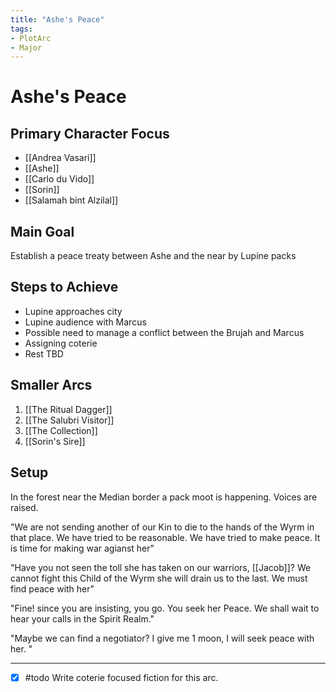 ```yaml
---
title: "Ashe's Peace"
tags:
- PlotArc
- Major
---
```


# Ashe's Peace
## Primary Character Focus
- [[Andrea Vasari]]
- [[Ashe]]
- [[Carlo du Vido]]
- [[Sorin]]
- [[Salamah bint Alzilal]]

## Main Goal
Establish a peace treaty between Ashe and the near by Lupine packs

## Steps to Achieve
 - Lupine approaches city
 - Lupine audience with Marcus
 - Possible need to manage a conflict between the Brujah and Marcus
 - Assigning coterie
 - Rest TBD

## Smaller Arcs
1. [[The Ritual Dagger]]
2. [[The Salubri Visitor]]
3. [[The Collection]]
4. [[Sorin's Sire]]

## Setup
In the forest near the Median border a pack moot is happening. Voices are raised.

"We are not sending another of our Kin to die to the hands of the Wyrm in that place. We have tried to be reasonable. We have tried to make peace. It is time for making war agianst her"

"Have you not seen the toll she has taken on our warriors, [[Jacob]]? We cannot fight this Child of the Wyrm she will drain us to the last. We must find peace with her"

"Fine! since you are insisting, you go. You seek her Peace. We shall wait to hear your calls in the Spirit Realm."

"Maybe we can find a negotiator? I give me 1 moon, I will seek peace with her. "

---

- [x] #todo Write coterie focused fiction for this arc.